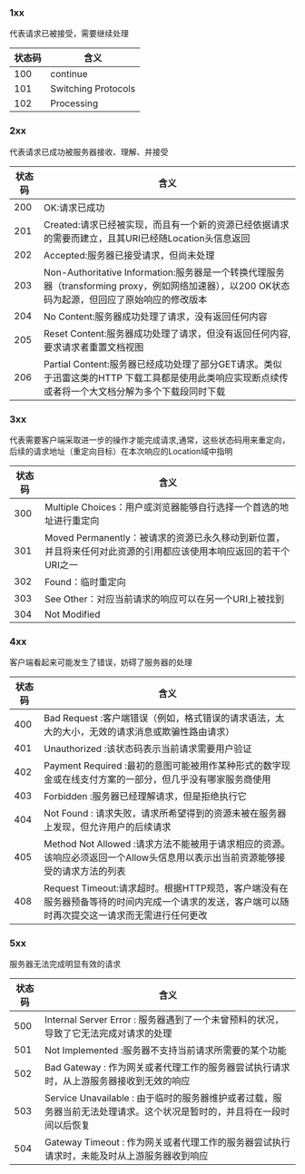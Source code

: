 ### 1xx
代表请求已被接受，需要继续处理

状态码 | 含义
---|---
100 | continue
101 | Switching Protocols
102 | Processing

### 2xx
代表请求已成功被服务器接收、理解、并接受

状态码 | 含义 
---|---
200 | OK:请求已成功
201 | Created:请求已经被实现，而且有一个新的资源已经依据请求的需要而建立，且其URI已经随Location头信息返回
202 | Accepted:服务器已接受请求，但尚未处理
203 | Non-Authoritative Information:服务器是一个转换代理服务器（transforming proxy，例如网络加速器），以200 OK状态码为起源，但回应了原始响应的修改版本
204 |  No Content:服务器成功处理了请求，没有返回任何内容
205 | Reset Content:服务器成功处理了请求，但没有返回任何内容,要求请求者重置文档视图
206 | Partial Content:服务器已经成功处理了部分GET请求。类似于迅雷这类的HTTP 下载工具都是使用此类响应实现断点续传或者将一个大文档分解为多个下载段同时下载

### 3xx
代表需要客户端采取进一步的操作才能完成请求,通常，这些状态码用来重定向，后续的请求地址（重定向目标）在本次响应的Location域中指明

状态码 | 含义
---|---
300 | Multiple Choices：用户或浏览器能够自行选择一个首选的地址进行重定向
301 | Moved Permanently：被请求的资源已永久移动到新位置，并且将来任何对此资源的引用都应该使用本响应返回的若干个URI之一
302 |  Found：临时重定向
303 | See Other：对应当前请求的响应可以在另一个URI上被找到
304 | Not Modified

### 4xx
客户端看起来可能发生了错误，妨碍了服务器的处理


状态码| 含义
---|---
400 | Bad Request :客户端错误（例如，格式错误的请求语法，太大的大小，无效的请求消息或欺骗性路由请求）
401 | Unauthorized :该状态码表示当前请求需要用户验证
402 | Payment Required :最初的意图可能被用作某种形式的数字现金或在线支付方案的一部分，但几乎没有哪家服务商使用
403 | Forbidden :服务器已经理解请求，但是拒绝执行它
404 | Not Found : 请求失败，请求所希望得到的资源未被在服务器上发现，但允许用户的后续请求
405 | Method Not Allowed :请求方法不能被用于请求相应的资源。该响应必须返回一个Allow头信息用以表示出当前资源能够接受的请求方法的列表
408 | Request Timeout:请求超时。根据HTTP规范，客户端没有在服务器预备等待的时间内完成一个请求的发送，客户端可以随时再次提交这一请求而无需进行任何更改
### 5xx
服务器无法完成明显有效的请求

状态码 | 含义
---|---
500 | Internal Server Error : 服务器遇到了一个未曾预料的状况，导致了它无法完成对请求的处理
501 | Not Implemented :服务器不支持当前请求所需要的某个功能
502 | Bad Gateway : 作为网关或者代理工作的服务器尝试执行请求时，从上游服务器接收到无效的响应
503 | Service Unavailable : 由于临时的服务器维护或者过载，服务器当前无法处理请求。这个状况是暂时的，并且将在一段时间以后恢复
504 | Gateway Timeout : 作为网关或者代理工作的服务器尝试执行请求时，未能及时从上游服务器收到响应









